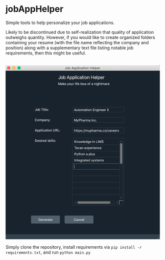 # jobAppHelper
Simple tools to help personalize your job applications.

Likely to be discontinued due to self-realization that quality of application outweighs quantity. However, if you would like to create organized folders containing your resume (with the file name reflecting the company and position) along with a supplementary text file listing notable job requirements, then this might be useful.
<br>
<br>


![Job App Helper GUI](Documentation/jobAppHelper.png)

Simply clone the repository, install requirements via ```pip install -r requirements.txt```, and run ```python main.py```